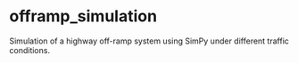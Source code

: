 # offramp_simulation
Simulation of a highway off-ramp system using SimPy under different traffic conditions.
